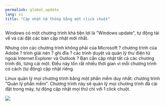 ```yaml
---
permalink: global_update
lang: vi
title: "Cập nhật hệ thống bằng một click chuột"
---
```


Windows có một chương trình khá tiện lợi là "Windows update", tự động tải về 
và cài đặt các bản cập nhật mới nhất.

Nhưng còn các chương trình không phải của Microsoft ? chương trình của Adobe ? 
trình giải nén ? ghi đĩa ? các trình duyệt và quản lý thư điện tử ngoài Internet 
Explorer và Outlook ? Bạn cần cập nhật tất cả các chương trình đó, từng cái một. Điều này 
tốn rất nhiều thời gian vì mỗi chương trình có cách (tự động) cập nhật riêng.

Linux quản lý mọi chương trình bằng một phần mềm duy nhất: chương trình "Quản lý phần mềm". 
Chương trình này sẽ quản lý mọi chương trình đã cài đặt trong máy, tự động cập nhật mọi 
thứ chỉ với 1 click chuột.

<img src="Images/global_update.png" />




